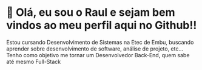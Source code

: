 # 👋 Olá, eu sou o Raul e sejam bem vindos ao meu perfil aqui no Github!!

Estou cursando Desenvolvimento de Sistemas na Etec de Embu, buscando aprender sobre desenvolvimento de software, análise de projeto, etc...
Tenho como objetivo me tornar um Desenvolvedor Back-End, quem sabe até mesmo Full-Stack

